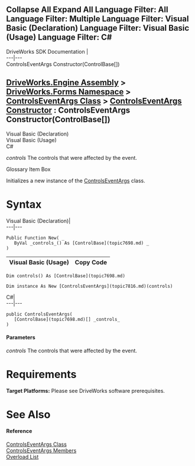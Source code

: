 Collapse All Expand All Language Filter: All  Language Filter: Multiple  Language Filter: Visual Basic (Declaration) Language Filter: Visual Basic (Usage) Language Filter: C#  
---  
DriveWorks SDK Documentation  |   
---|---  
ControlsEventArgs Constructor(ControlBase[])   
  
[DriveWorks.Engine Assembly](topic2156.md) > [DriveWorks.Forms Namespace](topic7266.md) > [ControlsEventArgs Class](topic7816.md) > [ControlsEventArgs Constructor](topic7822.md) : ControlsEventArgs Constructor(ControlBase[])  
---  
  
Visual Basic (Declaration)    
Visual Basic (Usage)    
C# 

_controls_
    The controls that were affected by the event.

Glossary Item Box

Initializes a new instance of the [ControlsEventArgs](topic7816.md) class. 

# Syntax

Visual Basic (Declaration)|   
---|---  
      
    
    Public Function New( _
       ByVal _controls_() As [ControlBase](topic7698.md) _
    )  
  
Visual Basic (Usage)| Copy Code  
---|---  
      
    
    Dim controls() As [ControlBase](topic7698.md)
     
    Dim instance As New [ControlsEventArgs](topic7816.md)(controls)  
  
C#|   
---|---  
      
    
    public ControlsEventArgs( 
       [ControlBase](topic7698.md)[] _controls_
    )  
  
#### Parameters

 _controls_
    The controls that were affected by the event.

# Requirements

**Target Platforms:** Please see DriveWorks software prerequisites.

# See Also

#### Reference

[ControlsEventArgs Class](topic7816.md)   
[ControlsEventArgs Members](topic7817.md)   
[Overload List](topic7822.md)


